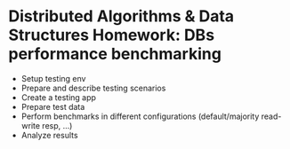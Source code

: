 # Distributed Algorithms & Data Structures Homework: DBs performance benchmarking

- Setup testing env
- Prepare and describe testing scenarios
- Create a testing app
- Prepare test data
- Perform benchmarks in different configurations (default/majority read-write resp, …)
- Analyze results
